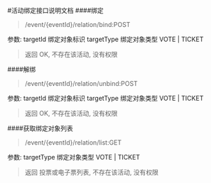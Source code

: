 #活动绑定接口说明文档
####绑定
>/event/{eventId}/relation/bind:POST

参数:
targetId 绑定对象标识
targetType 绑定对象类型 VOTE | TICKET

>返回 OK, 不存在该活动, 没有权限

####解绑
>/event/{eventId}/relation/unbind:POST

参数:
targetId 绑定对象标识
targetType 绑定对象类型 VOTE | TICKET

>返回 OK, 不存在该活动, 没有权限

####获取绑定对象列表
>/event/{eventId}/relation/list:GET

参数:
targetType 绑定对象类型 VOTE | TICKET

>返回 投票或电子票列表, 不存在该活动, 没有权限
